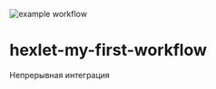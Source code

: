 ![example workflow](https://github.com/generalitalics/hexlet-my-first-workflow/actions/workflows/hello-world.yml/badge.svg)

# hexlet-my-first-workflow
Непрерывная интеграция
